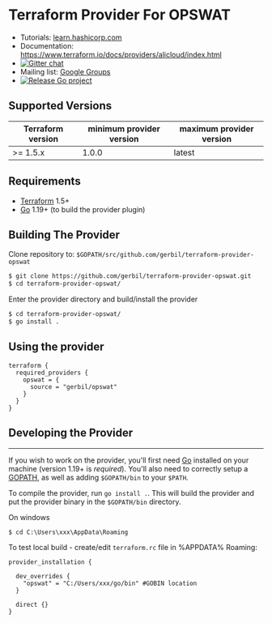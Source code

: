 Terraform Provider For OPSWAT
==================

- Tutorials: [learn.hashicorp.com](https://learn.hashicorp.com/terraform?track=getting-started#getting-started)
- Documentation: https://www.terraform.io/docs/providers/alicloud/index.html
- [![Gitter chat](https://badges.gitter.im/hashicorp-terraform/Lobby.png)](https://gitter.im/hashicorp-terraform/Lobby)
- Mailing list: [Google Groups](http://groups.google.com/group/terraform-tool)
- [![Release Go project](https://github.com/gerbil/terraform-provider-opswat/actions/workflows/release.yaml/badge.svg)](https://github.com/gerbil/terraform-provider-opswat/actions/workflows/release.yaml)

Supported Versions
------------------

| Terraform version | minimum provider version |maximum provider version
|-------------------|--------------------------| ----| 
| >= 1.5.x	         | 1.0.0	                   | latest |

Requirements
------------

-	[Terraform](https://www.terraform.io/downloads.html) 1.5+
-	[Go](https://golang.org/doc/install) 1.19+ (to build the provider plugin)

Building The Provider
---------------------

Clone repository to: `$GOPATH/src/github.com/gerbil/terraform-provider-opswat`

```sh
$ git clone https://github.com/gerbil/terraform-provider-opswat.git
$ cd terraform-provider-opswat/
```

Enter the provider directory and build/install the provider

```sh
$ cd terraform-provider-opswat/
$ go install .
```

Using the provider
----------------------
```hcl
terraform {
  required_providers {
    opswat = {
      source = "gerbil/opswat"
    }
  }
}
```


## Developing the Provider
---------------------------

If you wish to work on the provider, you'll first need [Go](http://www.golang.org) installed on your machine (version 1.19+ is *required*). You'll also need to correctly setup a [GOPATH](http://golang.org/doc/code.html#GOPATH), as well as adding `$GOPATH/bin` to your `$PATH`.

To compile the provider, run `go install .`. This will build the provider and put the provider binary in the `$GOPATH/bin` directory.


On windows
```shell
$ cd C:\Users\xxx\AppData\Roaming
```

To test local build - create/edit `terraform.rc` file in %APPDATA% Roaming:

```text
provider_installation {

  dev_overrides {
    "opswat" = "C:/Users/xxx/go/bin" #GOBIN location
  }

  direct {}
}
```